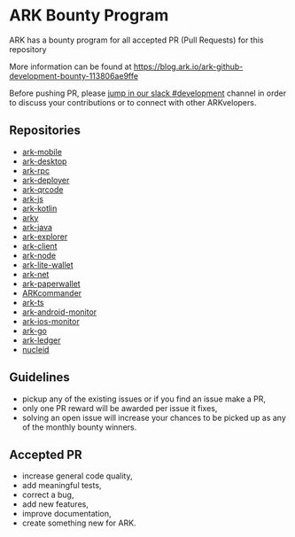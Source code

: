 # ARK Bounty Program
ARK has a bounty program for all accepted PR (Pull Requests) for this repository

More information can be found at https://blog.ark.io/ark-github-development-bounty-113806ae9ffe

Before pushing PR, please [jump in our slack #development](https://ark.io/slack) channel in order to discuss your contributions or to connect with other ARKvelopers.

## Repositories

- [ark-mobile](https://github.com/ArkEcosystem/ark-mobile)
- [ark-desktop](https://github.com/ArkEcosystem/ark-desktop)
- [ark-rpc](https://github.com/ArkEcosystem/ark-rpc)
- [ark-deployer](https://github.com/ArkEcosystem/ark-deployer)
- [ark-qrcode](https://github.com/ArkEcosystem/ark-qrcode)
- [ark-js](https://github.com/ArkEcosystem/ark-js)
- [ark-kotlin](https://github.com/ArkEcosystem/ark-kotlin)
- [arky](https://github.com/ArkEcosystem/arky)
- [ark-java](https://github.com/ArkEcosystem/ark-java)
- [ark-explorer](https://github.com/ArkEcosystem/ark-explorer)
- [ark-client](https://github.com/ArkEcosystem/ark-client)
- [ark-node](https://github.com/ArkEcosystem/ark-node)
- [ark-lite-wallet](https://github.com/ArkEcosystem/ark-lite-wallet)
- [ark-net](https://github.com/ArkEcosystem/ark-net)
- [ark-paperwallet](https://github.com/ArkEcosystem/ark-paperwallet)
- [ARKcommander](https://github.com/ArkEcosystem/ARKcommander)
- [ark-ts](https://github.com/ArkEcosystem/ark-ts)
- [ark-android-monitor](https://github.com/ArkEcosystem/ark-android-monitor)
- [ark-ios-monitor](https://github.com/ArkEcosystem/ark-ios-monitor)
- [ark-go](https://github.com/ArkEcosystem/ark-go)
- [ark-ledger](https://github.com/ArkEcosystem/ark-ledger)
- [nucleid](https://github.com/ArkEcosystem/nucleid)

## Guidelines
 - pickup any of the existing issues or if you find an issue make a PR,
 - only one PR reward will be awarded per issue it fixes,
 - solving an open issue will increase your chances to be picked up as any of the monthly bounty winners.

## Accepted PR
 - increase general code quality,
 - add meaningful tests,
 - correct a bug,
 - add new features,
 - improve documentation,
 - create something new for ARK.
